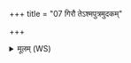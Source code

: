 +++
title = "07 गिरौ तेऽश्मपुत्रमुदकम्"

+++
<details><summary>मूलम् (WS)</summary>

गिरौ तेऽश्मपुत्रमुदकं हिमवत्सु ।  
तत्रोपप्रस्कद्य नृत्य जामियूथेषु पुत्थगि ॥११ ॥
</details>